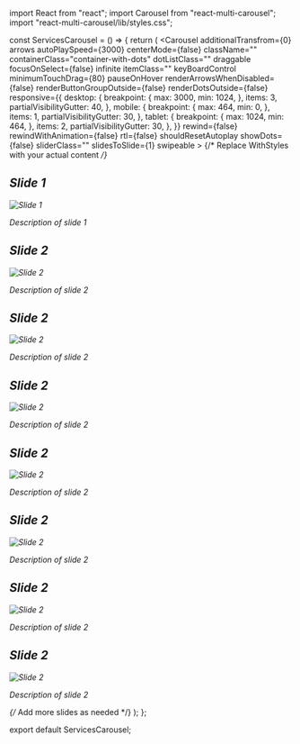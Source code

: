 import React from "react";
import Carousel from "react-multi-carousel";
import "react-multi-carousel/lib/styles.css";

const ServicesCarousel = () => {
  return (
    <Carousel
      additionalTransfrom={0}
      arrows
      autoPlaySpeed={3000}
      centerMode={false}
      className=""
      containerClass="container-with-dots"
      dotListClass=""
      draggable
      focusOnSelect={false}
      infinite
      itemClass=""
      keyBoardControl
      minimumTouchDrag={80}
      pauseOnHover
      renderArrowsWhenDisabled={false}
      renderButtonGroupOutside={false}
      renderDotsOutside={false}
      responsive={{
        desktop: {
          breakpoint: {
            max: 3000,
            min: 1024,
          },
          items: 3,
          partialVisibilityGutter: 40,
        },
        mobile: {
          breakpoint: {
            max: 464,
            min: 0,
          },
          items: 1,
          partialVisibilityGutter: 30,
        },
        tablet: {
          breakpoint: {
            max: 1024,
            min: 464,
          },
          items: 2,
          partialVisibilityGutter: 30,
        },
      }}
      rewind={false}
      rewindWithAnimation={false}
      rtl={false}
      shouldResetAutoplay
      showDots={false}
      sliderClass=""
      slidesToSlide={1}
      swipeable
    >
      {/* Replace WithStyles with your actual content */}
      <div>
        <h2>Slide 1</h2>
        <img src="https://example.com/image1.jpg" alt="Slide 1" />
        <p>Description of slide 1</p>
      </div>
      <div>
        <h2>Slide 2</h2>
        <img src="https://example.com/image2.jpg" alt="Slide 2" />
        <p>Description of slide 2</p>
      </div>
      <div>
        <h2>Slide 2</h2>
        <img src="https://example.com/image2.jpg" alt="Slide 2" />
        <p>Description of slide 2</p>
      </div>
      <div>
        <h2>Slide 2</h2>
        <img src="https://example.com/image2.jpg" alt="Slide 2" />
        <p>Description of slide 2</p>
      </div>
      <div>
        <h2>Slide 2</h2>
        <img src="https://example.com/image2.jpg" alt="Slide 2" />
        <p>Description of slide 2</p>
      </div>
      <div>
        <h2>Slide 2</h2>
        <img src="https://example.com/image2.jpg" alt="Slide 2" />
        <p>Description of slide 2</p>
      </div>
      <div>
        <h2>Slide 2</h2>
        <img src="https://example.com/image2.jpg" alt="Slide 2" />
        <p>Description of slide 2</p>
      </div>
      <div>
        <h2>Slide 2</h2>
        <img src="https://example.com/image2.jpg" alt="Slide 2" />
        <p>Description of slide 2</p>
      </div>
      {/* Add more slides as needed */}
    </Carousel>
  );
};

export default ServicesCarousel;
